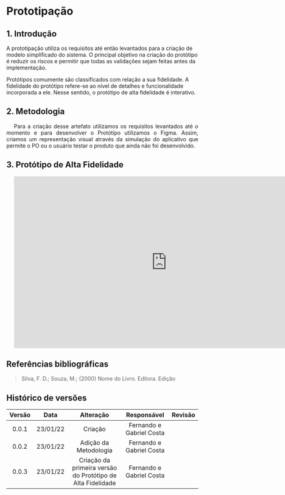 # Prototipação

## 1. Introdução

<p style="text-indent: 20px; text-align: justify">

A prototipação utiliza os requisitos até então levantados para a criação de modelo simplificado do sistema.
O principal objetivo na criação do protótipo é reduzir os riscos e permitir que todas as validações sejam feitas antes da implementação.

Protótipos comumente são classificados com relação a sua fidelidade.
A fidelidade do protótipo refere-se ao nível de detalhes e funcionalidade incorporada a ele. 
Nesse sentido, o protótipo de alta fidelidade é interativo.
</p>

## 2. Metodologia
<p style="text-indent: 20px; text-align: justify">
Para a criação desse artefato utilizamos os requisitos levantados até o momento e para desenvolver o Protótipo utilizamos o Figma. Assim, criamos um representação visual através da simulação do aplicativo que permite o PO ou o usuário testar o produto que ainda não foi desenvolvido.
</p>

## 3. Protótipo de Alta Fidelidade

<p style="text-indent: 20px; text-align: justify">
<iframe style="border: 1px solid rgba(0, 0, 0, 0.1);" width="800" height="450" src="https://www.figma.com/proto/brLhxsnnfkbU47JAwS9Nqc/Untitled?node-id=0%3A1&scaling=scale-down&page-id=0%3A1&starting-point-node-id=1%3A74" allowfullscreen></iframe>
</p>

<p style="text-indent: 20px; text-align: justify">

</p>


## Referências bibliográficas

> Silva, F. D.; Souza, M.; (2000) Nome do Livro. Editora. Edição

## Histórico de versões

Versão|Data|Alteração|Responsável|Revisão|
:-:|:-:|:-:|:-:|:-:|
0.0.1|23/01/22|Criação|Fernando e Gabriel Costa||
0.0.2|23/01/22|Adição da Metodologia| Fernando e Gabriel Costa||
0.0.3|23/01/22|Criação da primeira versão do Protótipo de Alta Fidelidade| Fernando e Gabriel Costa||

